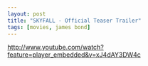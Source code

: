 ```yaml
---
layout: post
title: "SKYFALL - Official Teaser Trailer"
tags: [movies, james bond]
---
```


http://www.youtube.com/watch?feature=player_embedded&v=xJ4dAY3DW4c